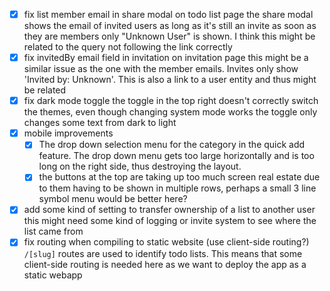 - [x] fix list member email in share modal on todo list page
      the share modal shows the email of invited users as long as it's still an invite
      as soon as they are members only "Unknown User" is shown. I think this might be related to the query not following the link correctly
- [x] fix invitedBy email field in invitation on invitation page
      this might be a similar issue as the one with the member emails. Invites only show 'Invited by: Unknown'. This is also a link to a user entity and thus might be related
- [x] fix dark mode toggle 
      the toggle in the top right doesn't correctly switch the themes, even though changing system mode works
      the toggle only changes some text from dark to light
- [x] mobile improvements
  - [x] The drop down selection menu for the category in the quick add feature. The drop down menu gets too large horizontally and is too long on the right side, thus destroying the layout.
  - [x] the buttons at the top are taking up too much screen real estate due to them having to be shown in multiple rows, perhaps a small 3 line symbol menu would be better here?
- [x] add some kind of setting to transfer ownership of a list to another user
      this might need some kind of logging or invite system to see where the list came from
- [x] fix routing when compiling to static website (use client-side routing?)
      `/[slug]` routes are used to identify todo lists. This means that some client-side routing is needed here as we want to deploy the app as a static webapp
